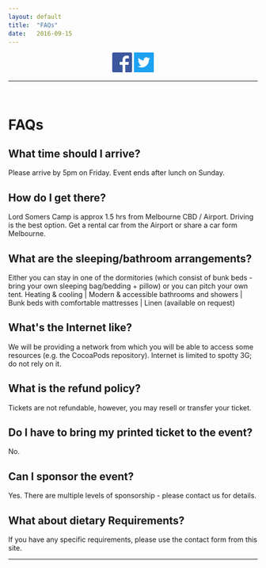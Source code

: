 ```yaml
---
layout: default
title:  "FAQs"
date:   2016-09-15
---
```


<div style="text-align: center">
<div style="display: inline-block">
        <a id="footer-li" href="https://www.facebook.com/nextstepcamp"><img src="./img/fb.png" alt="NSFacebook" height="40" width="40"></a>
        <a id="footer-li" href="http://www.twitter.com/nscamp_au"><img src="./img/twitter.png" alt="NSBird" height="40" width="40"></a>
</div>
</div>

---

<br>

# FAQs
 
## What time should I arrive?
Please arrive by 5pm on Friday. Event ends after lunch on Sunday.
 
## How do I get there?
Lord Somers Camp is approx 1.5 hrs from Melbourne CBD / Airport. 
Driving is the best option. Get a rental car from the Airport or share a car form Melbourne.
 
## What are the sleeping/bathroom arrangements?
Either you can stay in one of the dormitories (which consist of bunk beds - bring your own sleeping bag/bedding + pillow) or you can pitch your own tent. 
Heating & cooling | Modern & accessible bathrooms and showers | Bunk beds with comfortable mattresses | Linen (available on request)
 
## What's the Internet like?
We will be providing a network from which you will be able to access some resources (e.g. the CocoaPods repository). Internet is limited to spotty 3G; do not rely on it.
 
## What is the refund policy?
Tickets are not refundable, however, you may resell or transfer your ticket.
 
## Do I have to bring my printed ticket to the event?
No.
 
## Can I sponsor the event?
Yes. There are multiple levels of sponsorship - please contact us for details.
 
## What about dietary Requirements?
If you have any specific requirements, please use the contact form from this site.

---